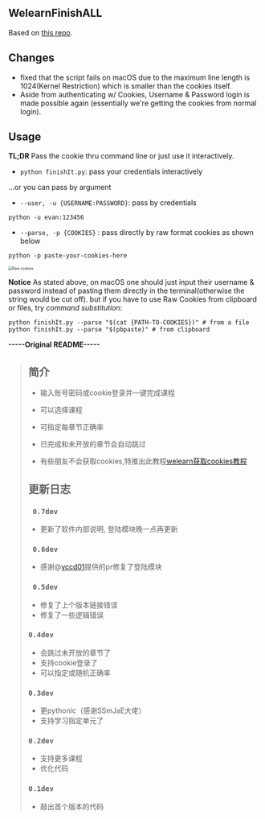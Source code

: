 ## **WelearnFinishALL**

Based on [this repo](https://gitee.com/xxxhhy/welearn-curriculum-finsh).

## Changes

- fixed that the script fails on macOS due to the maximum line length is 1024(Kernel Restriction) which is smaller than the cookies itself.
- Aside from authenticating w/ Cookies, Username & Password login is made possible again (essentially we're getting the cookies from normal login).

## Usage

**TL;DR**	Pass the cookie thru command line or just use it interactively.

- `python finishIt.py`: pass your credentials interactively

...or you can pass by argument

- `--user, -u {USERNAME:PASSWORD}`: pass by credentials

```shell
python -u evan:123456
```



- `--parse, -p {COOKIES}` : pass directly by raw format cookies as shown below

```shell
python -p paste-your-cookies-here
```

  

<img src="https://flexio.blob.core.windows.net/notch1p/2023/09/f562409b874c1da366abbf75535f11fd.png" alt="Raw cookies" style="zoom:50%;" />

**Notice**	As stated above, on macOS one should just input their username & password instead of pasting them directly in the terminal(otherwise the string would be cut off). but if you have to use Raw Cookies from clipboard or files, try *command substitution*:

```shell
python finishIt.py --parse "$(cat {PATH-TO-COOKIES})" # from a file
python finishIt.py --parse "$(pbpaste)" # from clipboard
```



**-----Original README-----**

> ## 简介
>
> * 输入账号密码或cookie登录并一键完成课程
> * 可以选择课程
> * 可指定每章节正确率
> * 已完成和未开放的章节会自动跳过
>
> * 有些朋友不会获取cookies,特推出此教程[welearn获取cookies教程](https://v.youku.com/v_show/id_XNTkwNTQwOTc4MA==.html)
>
> ## 更新日志
>
> ### ` 0.7dev`
> * 更新了软件内部说明, 登陆模块晚一点再更新
>
> ### ` 0.6dev`
> * 感谢@[yccd01](https://gitee.com/yccd01)提供的pr修复了登陆模块 
>
> ### ` 0.5dev` 
>
> * 修复了上个版本链接错误
> * 修复了一些逻辑错误
>
> ### `0.4dev`
> * 会跳过未开放的章节了
> * 支持cookie登录了
> * 可以指定或随机正确率
>
> ### `0.3dev`
> * 更pythonic（感谢SSmJaE大佬）
> * 支持学习指定单元了
>
> ### `0.2dev`
> * 支持更多课程
> * 优化代码
>
> ### `0.1dev`
> * 敲出首个版本的代码
